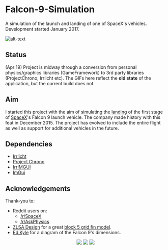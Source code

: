 # Falcon-9-Simulation
A simulation of the launch and landing of one of SpaceX's vehicles. Development started January 2017.

![alt-text](https://github.com/lbowes/Falcon-9-Simulation/blob/master/screenshots/GridFinDeploy.gif "Grid fin deployment")

## Status
(Apr 19)
Project is midway through a conversion from personal physics/graphics libraries (GameFramework) to 3rd party libraries (ProjectChrono, Irrlicht etc). The GIFs here reflect the **old state** of the application, but the current build does not.

## Aim
I started this project with the aim of simulating the [landing](https://www.youtube.com/watch?v=ANv5UfZsvZQ) of the first stage of [SpaceX](https://www.spacex.com/)'s Falcon 9 launch vehicle. The company made history with this feat in December 2015.
The project has evolved to include the entire flight as well as support for additional vehicles in the future.

## Dependencies
* [Irrlicht](http://irrlicht.sourceforge.net/)
* [Project Chrono](https://projectchrono.org/)
* [IrrIMGUI](https://github.com/ZahlGraf/IrrIMGUI)
* [ImGui](https://github.com/ocornut/imgui)

## Acknowledgements
Thank-you to:
* Reddit users on: 
    * [/r/SpaceX](https://www.reddit.com/r/spacex/)
    * [/r/AskPhysics](https://www.reddit.com/r/Askphysics/)
* [ZLSA Design](https://zlsadesign.com/) for a great [block 5 grid fin model](https://sketchfab.com/models/a800195f7a654c33b52a3f59773d2632).
* [Ed Kyle](https://forum.nasaspaceflight.com/index.php?topic=41947.msg1669723#msg1669723) for a diagram of the Falcon 9's dimensions.

<p align="center">
   <img src="https://github.com/lbowes/Falcon-9-Simulation/blob/master/screenshots/Launch2.gif">
   <img src="https://github.com/lbowes/Falcon-9-Simulation/blob/master/screenshots/LegDeploy.gif">
   <img src="https://github.com/lbowes/Falcon-9-Simulation/blob/master/screenshots/Landing.gif">
</p>
